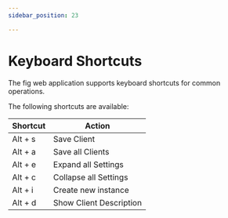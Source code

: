 ```yaml
---
sidebar_position: 23

---
```


# Keyboard Shortcuts

The fig web application supports keyboard shortcuts for common operations.

The following shortcuts are available:

| Shortcut | Action                  |
| -------- | ----------------------- |
| Alt + s  | Save Client             |
| Alt + a  | Save all Clients        |
| Alt + e  | Expand all Settings     |
| Alt + c  | Collapse all Settings   |
| Alt + i  | Create new instance     |
| Alt + d  | Show Client Description |

